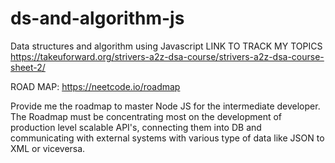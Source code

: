# ds-and-algorithm-js

Data structures and algorithm using Javascript
LINK TO TRACK MY TOPICS
https://takeuforward.org/strivers-a2z-dsa-course/strivers-a2z-dsa-course-sheet-2/

ROAD MAP:
https://neetcode.io/roadmap

Provide me the roadmap to master Node JS for the intermediate developer.
The Roadmap must be concentrating most on the development of production level scalable API's, connecting them into DB and communicating with external systems with various type of data like JSON to XML or viceversa.
